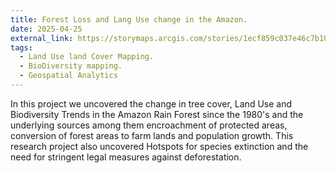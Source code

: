 ```yaml
---
title: Forest Loss and Lang Use change in the Amazon.
date: 2025-04-25
external_link: https://storymaps.arcgis.com/stories/1ecf859c037e46c7b10e5ca7571a36ac
tags:
  - Land Use land Cover Mapping.
  - BioDiversity mapping.
  - Geospatial Analytics
---
```


In this project we uncovered the change in tree cover, Land Use and Biodiversity Trends in the Amazon Rain Forest since the 1980's and the underlying sources among them encroachment of protected areas, conversion of forest areas to farm lands and population growth. This research project also uncovered Hotspots for species extinction and the need for stringent legal measures against deforestation.

<!--more-->
